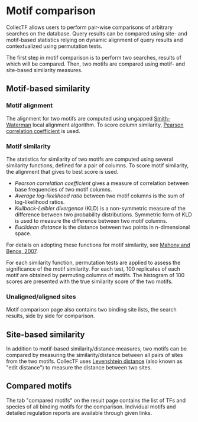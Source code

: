 # Motif comparison

CollecTF allows users to perform pair-wise comparisons of arbitrary searches on
the database. Query results can be compared using site- and motif-based
statistics relying on dynamic alignment of query results and contextualized
using permutation tests.

The first step in motif comparison is to perform two searches, results of which
will be compared. Then, two motifs are compared using motif- and site-based
similarity measures.

## Motif-based similarity

### Motif alignment

The alignment for two motifs are computed using ungapped [Smith-Waterman](https://en.wikipedia.org/wiki/Smith%E2%80%93Waterman_algorithm) local
alignment algorithm. To score column similarity, [Pearson correlation coefficient](https://en.wikipedia.org/wiki/Pearson_correlation_coefficient)
is used.

### Motif similarity

The statistics for similarity of two motifs are computed using several
similarity functions, defined for a pair of columns. To score motif similarity,
the alignment that gives to best score is used.

-   *Pearson correlation coefficient* gives a measure of correlation between base
    frequencies of two motif columns.
-   *Average log-likelihood ratio* between two motif columns is the sum of
    log-likelihood ratios.
-   *Kullback-Leibler divergence* (KLD) is a non-symmetric measure of the difference
    between two probability distributions. Symmetric form of KLD is used to
    measure the difference between two motif columns.
-   *Euclidean distance* is the distance between two points in n-dimensional
    space.

For details on adopting these functions for motif similarity, see [Mahony and
Benos, 2007](http://www.ncbi.nlm.nih.gov/pmc/articles/PMC1933206/).

For each similarity function, permutation tests are applied to assess the
significance of the motif similarity. For each test, 100 replicates of each
motif are obtained by permuting columns of motifs. The histogram of 100 scores
are presented with the true similarity score of the two motifs.

### Unaligned/aligned sites

Motif comparison page also contains two binding site lists, the search results,
side by side for comparison.

## Site-based similarity

In addition to motif-based similarity/distance measures, two motifs can be
compared by measuring the similarity/distance between all pairs of sites from
the two motifs. CollecTF uses [Levenshtein distance](https://en.wikipedia.org/wiki/Levenshtein_distance) (also known as "edit
distance") to measure the distance between two sites.

## Compared motifs

The tab "compared motifs" on the result page contains the list of TFs and
species of all binding motifs for the comparison. Individual motifs and detailed
regulation reports are available through given links.
